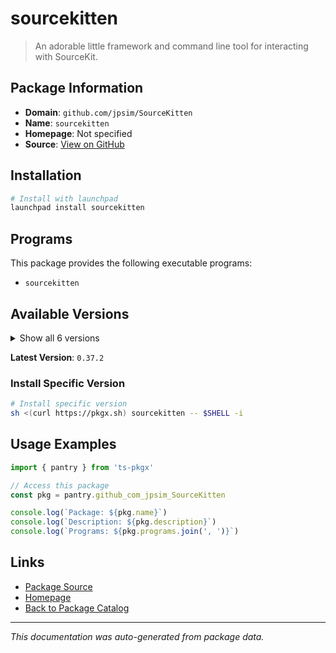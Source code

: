 # sourcekitten

> An adorable little framework and command line tool for interacting with SourceKit.

## Package Information

- **Domain**: `github.com/jpsim/SourceKitten`
- **Name**: `sourcekitten`
- **Homepage**: Not specified
- **Source**: [View on GitHub](https://github.com/pkgxdev/pantry/tree/main/projects/github.com/jpsim/SourceKitten/package.yml)

## Installation

```bash
# Install with launchpad
launchpad install sourcekitten
```

## Programs

This package provides the following executable programs:

- `sourcekitten`

## Available Versions

<details>
<summary>Show all 6 versions</summary>

- `0.37.2`, `0.37.1`, `0.37.0`, `0.36.0`, `0.35.0`
- `0.34.1`

</details>

**Latest Version**: `0.37.2`

### Install Specific Version

```bash
# Install specific version
sh <(curl https://pkgx.sh) sourcekitten -- $SHELL -i
```

## Usage Examples

```typescript
import { pantry } from 'ts-pkgx'

// Access this package
const pkg = pantry.github_com_jpsim_SourceKitten

console.log(`Package: ${pkg.name}`)
console.log(`Description: ${pkg.description}`)
console.log(`Programs: ${pkg.programs.join(', ')}`)
```

## Links

- [Package Source](https://github.com/pkgxdev/pantry/tree/main/projects/github.com/jpsim/SourceKitten/package.yml)
- [Homepage](#)
- [Back to Package Catalog](../package-catalog.md)

---

*This documentation was auto-generated from package data.*
